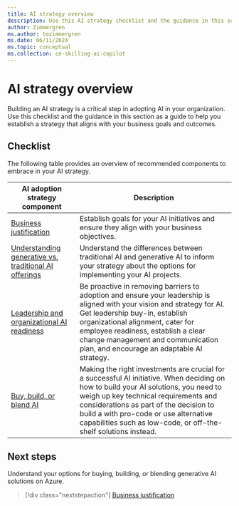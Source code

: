 ```yaml
---
title: AI strategy overview
description: Use this AI strategy checklist and the guidance in this section as a guide to help you establish a strategy that aligns with your business goals and outcomes.
author: Zimmergren
ms.author: tozimmergren
ms.date: 06/11/2024
ms.topic: conceptual
ms.collection: ce-skilling-ai-copilot
---
```


# AI strategy overview

Building an AI strategy is a critical step in adopting AI in your organization. Use this checklist and the guidance in this section as a guide to help you establish a strategy that aligns with your business goals and outcomes.

## Checklist

The following table provides an overview of recommended components to embrace in your AI strategy.

|AI adoption strategy component|Description|
|---|---|
|[Business justification](./business-outcomes-goals.md)| Establish goals for your AI initiatives and ensure they align with your business objectives. |
|[Understanding generative vs. traditional AI offerings](./generative-vs-traditional-ai.md)| Understand the differences between traditional AI and generative AI to inform your strategy about the options for implementing your AI projects. |
|[Leadership and organizational AI readiness](./leadership-organizational-readiness.md)| Be proactive in removing barriers to adoption and ensure your leadership is aligned with your vision and strategy for AI. Get leadership buy-in, establish organizational alignment, cater for employee readiness, establish a clear change management and communication plan, and encourage an adaptable AI strategy. |
|[Buy, build, or blend AI](./buy-build-blend.md)| Making the right investments are crucial for a successful AI initiative. When deciding on how to build your AI solutions, you need to weigh up key technical requirements and considerations as part of the decision to build a with pro-code or use alternative capabilities such as low-code, or off-the-shelf solutions instead. |

## Next steps

Understand your options for buying, building, or blending generative AI solutions on Azure.

> [!div class="nextstepaction"]
> [Business justification](./business-outcomes-goals.md)

